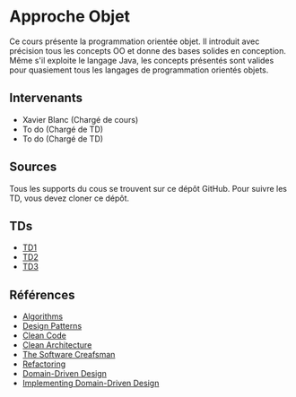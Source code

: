 # Approche Objet

Ce cours présente la programmation orientée objet. 
Il introduit avec précision tous les concepts OO et donne des bases solides en conception.
Même s'il exploite le langage Java, les concepts présentés sont valides pour quasiement tous les langages de programmation orientés objets.

## Intervenants

* Xavier Blanc (Chargé de cours)
* To do (Chargé de TD)
* To do (Chargé de TD)

## Sources

Tous les supports du cous se trouvent sur ce dépôt GitHub.
Pour suivre les TD, vous devez cloner ce dépôt.

## TDs

* [TD1](td/td1/sujet.md)
* [TD2](td/td2/sujet.md)
* [TD3](td/td3/sujet.md)


## Références

* [Algorithms](https://www.amazon.fr/Algorithms-Robert-Sedgewick/dp/032157351X/ref=sr_1_1?s=english-books&ie=UTF8&qid=1528207363&sr=1-1&keywords=algorithms+sedgewick)
* [Design Patterns](https://www.amazon.fr/Design-Patterns-Elements-Reusable-Object-Oriented/dp/0201633612/ref=sr_1_5?ie=UTF8&qid=1528206966&sr=8-5&keywords=object+oriented+programming)
* [Clean Code](https://www.amazon.fr/Clean-Code-Handbook-Software-Craftsmanship/dp/0132350882/ref=pd_sim_14_1?_encoding=UTF8&psc=1&refRID=Y7KVKDP67J9RMGV1HYGE)
* [Clean Architecture](https://www.amazon.fr/dp/0134494164/ref=cm_cr_ryp_prd_ttl_sol_5)
* [The Software Creafsman](https://www.amazon.fr/Software-Craftsman-Professionalism-Pragmatism-Pride/dp/0134052501/ref=pd_sim_14_4?_encoding=UTF8&psc=1&refRID=PDGXNNTKVH4F1GND28ET)
* [Refactoring](https://www.amazon.fr/Refactoring-Improving-Design-Existing-Code/dp/0201485672/ref=pd_sim_14_4?_encoding=UTF8&psc=1&refRID=Y1F55SD6Y9TP6KG31HJ8)
* [Domain-Driven Design](https://www.amazon.fr/Domain-Driven-Design-Tackling-Complexity-Software/dp/0321125215/ref=pd_sim_14_6?_encoding=UTF8&psc=1&refRID=XWYJW2DSTZ6FM9AYQV3D)
* [Implementing Domain-Driven Design](https://www.amazon.fr/Implementing-Domain-Driven-Design-Vaughn-Vernon/dp/0321834577/ref=pd_sim_14_1?_encoding=UTF8&psc=1&refRID=779WNDEZ9PV9Y8X8JYMN)
